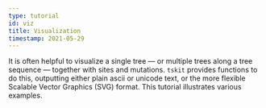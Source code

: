 ```yaml
---
type: tutorial
id: viz
title: Visualization
timestamp: 2021-05-29
---
```

It is often helpful to visualize a single tree — or multiple trees along a tree sequence — together with
sites and mutations. `tskit` provides functions to do this, outputting either plain ascii or unicode text,
or the more flexible Scalable Vector Graphics (SVG) format. This tutorial illustrates various examples.